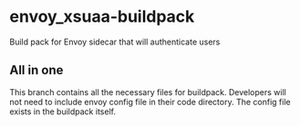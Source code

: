 # envoy_xsuaa-buildpack
Build pack for Envoy sidecar that will authenticate users

## All in one
This branch contains all the necessary files for buildpack. Developers will not need to include envoy config file in their code directory. The config file exists in the buildpack itself.
